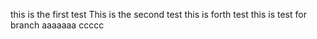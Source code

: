 this is the first test
This is the second test
this is forth test
this is test for branch
aaaaaaa
ccccc
